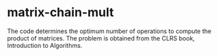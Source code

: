 # matrix-chain-mult
The code determines the optimum number of operations to compute the product of matrices. The problem is obtained from the CLRS book, Introduction to Algorithms.
